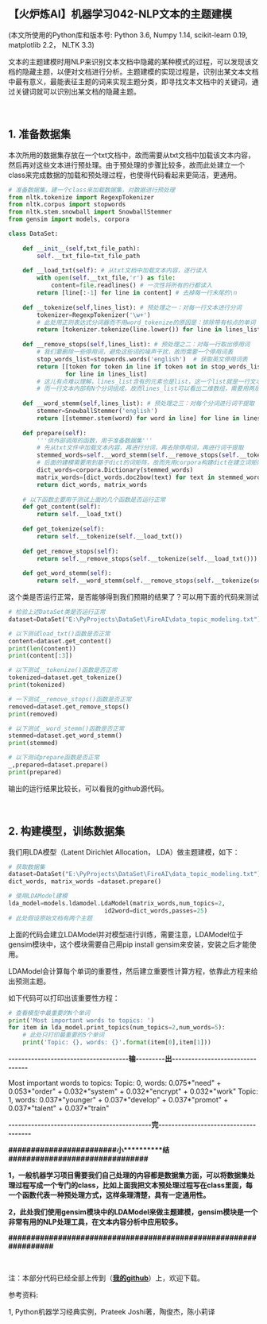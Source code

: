 【火炉炼AI】机器学习042-NLP文本的主题建模
-

(本文所使用的Python库和版本号: Python 3.6, Numpy 1.14, scikit-learn 0.19, matplotlib 2.2， NLTK 3.3)

文本的主题建模时用NLP来识别文本文档中隐藏的某种模式的过程，可以发现该文档的隐藏主题，以便对文档进行分析。主题建模的实现过程是，识别出某文本文档中最有意义，最能表征主题的词来实现主题分类，即寻找文本文档中的关键词，通过关键词就可以识别出某文档的隐藏主题。

<br/>

## 1. 准备数据集

本次所用的数据集存放在一个txt文档中，故而需要从txt文档中加载该文本内容，然后再对这些文本进行预处理。由于预处理的步骤比较多，故而此处建立一个class来完成数据的加载和预处理过程，也使得代码看起来更简洁，更通用。


```py
# 准备数据集，建一个class来加载数据集，对数据进行预处理
from nltk.tokenize import RegexpTokenizer
from nltk.corpus import stopwords
from nltk.stem.snowball import SnowballStemmer
from gensim import models, corpora

class DataSet:
    
    def __init__(self,txt_file_path):
        self.__txt_file=txt_file_path
    
    def __load_txt(self): # 从txt文档中加载文本内容，逐行读入
        with open(self.__txt_file,'r') as file:
            content=file.readlines() # 一次性将所有的行都读入
        return [line[:-1] for line in content] # 去掉每一行末尾的\n
    
    def __tokenize(self,lines_list): # 预处理之一：对每一行文本进行分词
        tokenizer=RegexpTokenizer('\w+') 
        # 此处用正则表达式分词器而不用word_tokenize的原因是：排除带有标点的单词
        return [tokenizer.tokenize(line.lower()) for line in lines_list]
    
    def __remove_stops(self,lines_list): # 预处理之二：对每一行取出停用词
        # 我们要删除一些停用词，避免这些词的噪声干扰，故而需要一个停用词表
        stop_words_list=stopwords.words('english')  # 获取英文停用词表
        return [[token for token in line if token not in stop_words_list]
                for line in lines_list] 
        # 这儿有点难以理解，lines_list含有的元素也是list，这一个list就是一行文本，
        # 而一行文本内部有N个分词组成，故而lines_list可以看出二维数组，需要用两层generator
    
    def __word_stemm(self,lines_list): # 预处理之三：对每个分词进行词干提取
        stemmer=SnowballStemmer('english')
        return [[stemmer.stem(word) for word in line] for line in lines_list]
    
    def prepare(self):
        '''供外部调用的函数，用于准备数据集'''
        # 先从txt文件中加载文本内容，再进行分词，再去除停用词，再进行词干提取
        stemmed_words=self.__word_stemm(self.__remove_stops(self.__tokenize(self.__load_txt())))
        # 后面的建模需要用到基于dict的词矩阵，故而先用corpora构建dict在建立词矩阵
        dict_words=corpora.Dictionary(stemmed_words)
        matrix_words=[dict_words.doc2bow(text) for text in stemmed_words]
        return dict_words, matrix_words 
    
    # 以下函数主要用于测试上面的几个函数是否运行正常
    def get_content(self):
        return self.__load_txt()
    
    def get_tokenize(self):
        return self.__tokenize(self.__load_txt())
    
    def get_remove_stops(self):
        return self.__remove_stops(self.__tokenize(self.__load_txt()))
    
    def get_word_stemm(self):
        return self.__word_stemm(self.__remove_stops(self.__tokenize(self.__load_txt())))
```

这个类是否运行正常，是否能够得到我们预期的结果了？可以用下面的代码来测试

```py
# 检验上述DataSet类是否运行正常
dataset=DataSet("E:\PyProjects\DataSet\FireAI\data_topic_modeling.txt")

# 以下测试load_txt()函数是否正常
content=dataset.get_content()
print(len(content))
print(content[:3])

# 以下测试__tokenize()函数是否正常
tokenized=dataset.get_tokenize()
print(tokenized)

# 一下测试__remove_stops()函数是否正常
removed=dataset.get_remove_stops()
print(removed)

# 以下测试__word_stemm()函数是否正常
stemmed=dataset.get_word_stemm()
print(stemmed)

# 以下测试prepare函数是否正常
_,prepared=dataset.prepare()
print(prepared)
```

输出的运行结果比较长，可以看我的github源代码。

<br/>

## 2. 构建模型，训练数据集

我们用LDA模型（Latent Dirichlet Allocation， LDA）做主题建模，如下：

```py
# 获取数据集
dataset=DataSet("E:\PyProjects\DataSet\FireAI\data_topic_modeling.txt")
dict_words, matrix_words =dataset.prepare()

# 使用LDAModel建模
lda_model=models.ldamodel.LdaModel(matrix_words,num_topics=2,
                           id2word=dict_words,passes=25) 
# 此处假设原始文档有两个主题
```

上面的代码会建立LDAModel并对模型进行训练，需要注意，LDAModel位于gensim模块中，这个模块需要自己用pip install gensim来安装，安装之后才能使用。

LDAModel会计算每个单词的重要性，然后建立重要性计算方程，依靠此方程来给出预测主题。

如下代码可以打印出该重要性方程：

```py
# 查看模型中最重要的N个单词
print('Most important words to topics: ')
for item in lda_model.print_topics(num_topics=2,num_words=5):
    # 此处只打印最重要的5个单词
    print('Topic: {}, words: {}'.format(item[0],item[1]))
```

**-------------------------------------输---------出--------------------------------**

Most important words to topics: 
Topic: 0, words: 0.075*"need" + 0.053*"order" + 0.032*"system" + 0.032*"encrypt" + 0.032*"work"
Topic: 1, words: 0.037*"younger" + 0.037*"develop" + 0.037*"promot" + 0.037*"talent" + 0.037*"train"

**--------------------------------------------完-------------------------------------**

**\#\#\#\#\#\#\#\#\#\#\#\#\#\#\#\#\#\#\#\#\#\#\#\#小\*\*\*\*\*\*\*\*\*\*结\#\#\#\#\#\#\#\#\#\#\#\#\#\#\#\#\#\#\#\#\#\#\#\#\#\#\#\#\#\#\#**

**1，一般机器学习项目需要我们自己处理的内容都是数据集方面，可以将数据集处理过程写成一个专门的class，比如上面我把文本预处理过程写在class里面，每一个函数代表一种预处理方式，这样条理清楚，具有一定通用性。**

**2，此处我们使用gensim模块中的LDAModel来做主题建模，gensim模块是一个非常有用的NLP处理工具，在文本内容分析中应用较多。**

**\#\#\#\#\#\#\#\#\#\#\#\#\#\#\#\#\#\#\#\#\#\#\#\#\#\#\#\#\#\#\#\#\#\#\#\#\#\#\#\#\#\#\#\#\#\#\#\#\#\#\#\#\#\#\#\#\#\#\#\#\#\#\#\#\#**


<br/>

注：本部分代码已经全部上传到（[**我的github**](https://github.com/RayDean/MachineLearning)）上，欢迎下载。

参考资料:

1, Python机器学习经典实例，Prateek Joshi著，陶俊杰，陈小莉译